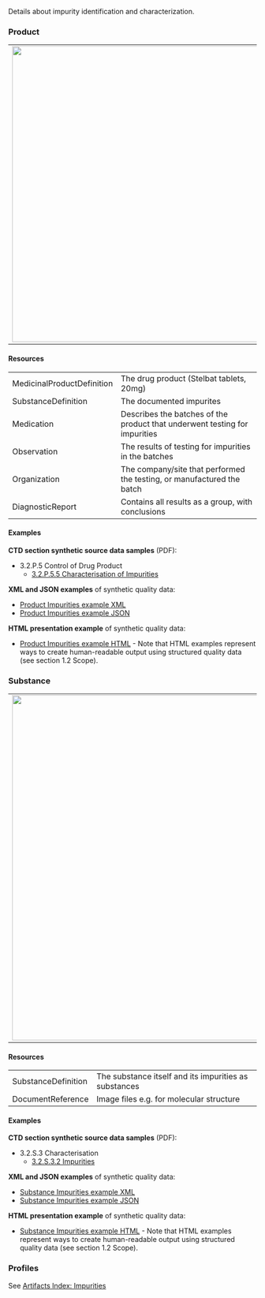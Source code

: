 
Details about impurity identification and characterization.

### Product 

<table>
<tr><td><img src="impurities_FHIR_resources.png" width="600"/></td></tr>
</table>
 
#### Resources
<table>
<tr><td>MedicinalProductDefinition</td><td>The drug product (Stelbat tablets, 20mg)</td></tr>  
<tr><td>SubstanceDefinition</td><td>The documented impurites</td></tr>
<tr><td>Medication</td><td>Describes the batches of the product that underwent testing for impurities</td></tr>
<tr><td>Observation</td><td>The results of testing for impurities in the batches</td></tr>
<tr><td>Organization</td><td>The company/site that performed the testing, or manufactured the batch</td></tr>
<tr><td>DiagnosticReport</td><td>Contains all results as a group, with conclusions</td></tr>
</table>

#### Examples
**CTD section synthetic source data samples** (PDF):
- 3.2.P.5 Control of Drug Product
    - <a href="https://github.com/HL7/uv-dx-pq/raw/master/input/examples-pdf/3.2.P.5.5_Characterisation_of_Impurities.pdf ">3.2.P.5.5 Characterisation of Impurities</a>

**XML and JSON examples** of synthetic quality data:
- <a href="Bundle-bundle-product-impurities-pq-ex1.xml.html">Product Impurities example XML</a>
- <a href="Bundle-bundle-product-impurities-pq-ex1.json.html">Product Impurities example JSON</a>

**HTML presentation example** of synthetic quality data:
- <a href="impurities_rend_p.html">Product Impurities example HTML</a>  - Note that HTML examples represent ways to create human-readable output using structured quality data (see section 1.2 Scope).

### Substance
<table>
<tr><td><img src="impurities_substance_resources.png" width="700"/></td></tr>
</table>

#### Resources
<table>
<tr><td>SubstanceDefinition</td><td>The substance itself and its impurities as substances</td></tr>
<tr><td>DocumentReference</td><td>Image files e.g. for molecular structure</td></tr>
</table>

#### Examples

**CTD section synthetic source data samples** (PDF):
- 3.2.S.3 Characterisation
    - <a href="https://github.com/HL7/uv-dx-pq/raw/master/input/examples-pdf/3.2.S.3.2_Impurities.pdf ">3.2.S.3.2 Impurities</a>

**XML and JSON examples** of synthetic quality data:
- <a href="Bundle-bundle-product-impurities-pq-ex2-sub.xml.html">Substance Impurities example XML</a>
- <a href="Bundle-bundle-product-impurities-pq-ex2-sub.json.html">Substance Impurities example JSON</a>

**HTML presentation example** of synthetic quality data:
- <a href="impurities_rend_s.html">Substance Impurities example HTML</a>  - Note that HTML examples represent ways to create human-readable output using structured quality data (see section 1.2 Scope).

### Profiles 
See [Artifacts Index: Impurities](artifacts.html#impurities)
